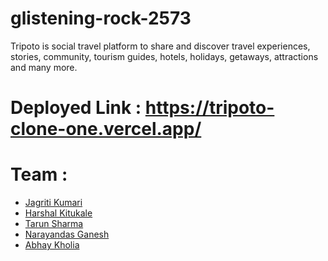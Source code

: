 # glistening-rock-2573
Tripoto is social travel platform to share and discover travel experiences, stories, community, tourism guides, hotels, holidays, getaways, attractions and  many more.
# Deployed Link : https://tripoto-clone-one.vercel.app/
# Team :
<ul>
<li><a href='https://github.com/jkumari25'>Jagriti Kumari</a></li>
<li><a href='https://github.com/harshal-kitukale'>Harshal Kitukale</a></li>
<li><a href='https://github.com/101beardo'>Tarun Sharma</a></li>
<li><a href='https://github.com/NarayandasGanesh'>Narayandas Ganesh</a></li>
<li><a href='https://github.com/AbhayKholia'>Abhay Kholia</a></li>
</ul>
